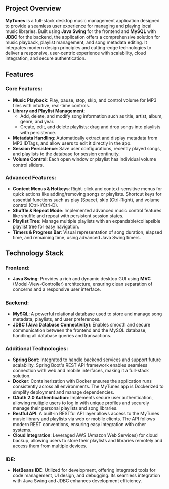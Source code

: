 ## Project Overview

**MyTunes** is a full-stack desktop music management application designed to provide a seamless user experience for managing and playing local music libraries. Built using **Java Swing** for the frontend and **MySQL** with **JDBC** for the backend, the application offers a comprehensive solution for music playback, playlist management, and song metadata editing. It integrates modern design principles and cutting-edge technologies to deliver a responsive, user-centric experience with scalability, cloud integration, and secure authentication.

## Features

### Core Features:
- **Music Playback**: Play, pause, stop, skip, and control volume for MP3 files with intuitive, real-time controls.
- **Library and Playlist Management**: 
  - Add, delete, and modify song information such as title, artist, album, genre, and year.
  - Create, edit, and delete playlists; drag and drop songs into playlists with persistence.
- **Metadata Handling**: Automatically extract and display metadata from MP3 IDTags, and allow users to edit it directly in the app.
- **Session Persistence**: Save user configurations, recently played songs, and playlists to the database for session continuity.
- **Volume Control**: Each open window or playlist has individual volume control sliders.

### Advanced Features:
- **Context Menus & Hotkeys**: Right-click and context-sensitive menus for quick actions like adding/removing songs or playlists. Shortcut keys for essential functions such as play (Space), skip (Ctrl-Right), and volume control (Ctrl-I/Ctrl-D).
- **Shuffle & Repeat Mode**: Implemented advanced music control features like shuffle and repeat with persistent session states.
- **Playlist Tree**: Manage multiple playlists with an expandable/collapsible playlist tree for easy navigation.
- **Timers & Progress Bar**: Visual representation of song duration, elapsed time, and remaining time, using advanced Java Swing timers.

## Technology Stack

### Frontend:
- **Java Swing**: Provides a rich and dynamic desktop GUI using **MVC** (Model-View-Controller) architecture, ensuring clean separation of concerns and a responsive user interface.
  
### Backend:
- **MySQL**: A powerful relational database used to store and manage song metadata, playlists, and user preferences.
- **JDBC (Java Database Connectivity)**: Enables smooth and secure communication between the frontend and the MySQL database, handling all database queries and transactions.
  
### Additional Technologies:
- **Spring Boot**: Integrated to handle backend services and support future scalability. Spring Boot's REST API framework enables seamless connection with web and mobile interfaces, making it a full-stack solution.
- **Docker**: Containerization with Docker ensures the application runs consistently across all environments. The MyTunes app is Dockerized to simplify deployment and manage dependencies.
- **OAuth 2.0 Authentication**: Implements secure user authentication, allowing multiple users to log in with unique profiles and securely manage their personal playlists and song libraries.
- **Restful API**: A built-in RESTful API layer allows access to the MyTunes music library and playlists via web or mobile clients. The API follows modern REST conventions, ensuring easy integration with other systems.
- **Cloud Integration**: Leveraged AWS (Amazon Web Services) for cloud backup, allowing users to store their playlists and libraries remotely and access them from multiple devices.

### IDE:
- **NetBeans IDE**: Utilized for development, offering integrated tools for code management, UI design, and debugging. Its seamless integration with Java Swing and JDBC enhances development efficiency.
